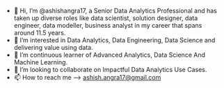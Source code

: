 - 👋 Hi, I’m @ashishangra17, a Senior Data Analytics Professional and has taken up diverse roles like data scientist, solution designer, data engineer, 
     data modeller, business analyst in my career that spans around 11.5 years.
- 👀 I’m interested in Data Analytics, Data Engineering, Data Science and delivering value using data.
- 🌱 I’m continuous learner of Advanced Analytics, Data Science And Machine Learning.
- 💞️ I’m looking to collaborate on Impactful Data Analytics Use Cases.
- 📫 How to reach me --> ashish.angra17@gmail.com

<!---
ashishangra17/ashishangra17 is a ✨ special ✨ repository because its `README.md` (this file) appears on your GitHub profile.
You can click the Preview link to take a look at your changes.
--->
